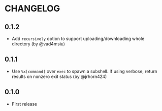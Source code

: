 # CHANGELOG

## 0.1.2

  * Add `recursively` option to support uploading/downloading whole directory (by @vad4msiu)

## 0.1.1

  * Use `%x[command]` over `exec` to spawn a subshell. If using verbose, return
    results on nonzero exit status (by @jrhorn424)

## 0.1.0

  * First release
